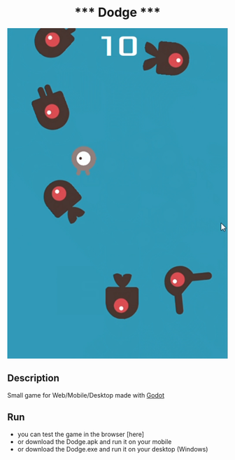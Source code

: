 <p align="center">
<h1 align="center" style="margin-top: 0px;">*** Dodge ***</h1>
</p>

<p align="center">
  
![Screenshot](/Screenshot.PNG?raw=true)

</p>

## Description

Small game for Web/Mobile/Desktop made with [Godot]([https://godotengine.org/])

## Run

- you can test the game in the browser [here]
- or download the Dodge.apk and run it on your mobile
- or download the Dodge.exe and run it on your desktop (Windows)


